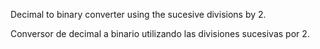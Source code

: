 Decimal to binary converter using the sucesive divisions by 2.

Conversor de decimal a binario utilizando las divisiones sucesivas por 2.